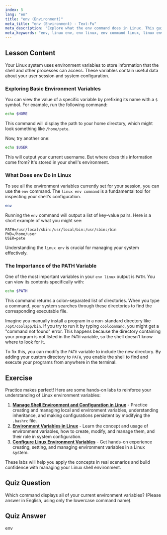 ```yaml
---
index: 5
lang: "en"
title: "env (Environment)"
meta_title: "env (Environment) - Text-Fu"
meta_description: "Explore what the env command does in Linux. This guide explains how to view and use Linux environment variables like PATH, HOME, and USER with the env linux command."
meta_keywords: "env, linux env, env linux, env command linux, linux env command, what does env do in linux, environment variables, PATH variable, shell variables"
---
```


## Lesson Content

Your Linux system uses environment variables to store information that the shell and other processes can access. These variables contain useful data about your user session and system configuration.

### Exploring Basic Environment Variables

You can view the value of a specific variable by prefixing its name with a `$` symbol. For example, run the following command:

```bash
echo $HOME
```

This command will display the path to your home directory, which might look something like `/home/pete`.

Now, try another one:

```bash
echo $USER
```

This will output your current username. But where does this information come from? It's stored in your shell's environment.

### What Does env Do in Linux

To see all the environment variables currently set for your session, you can use the `env` command. The `linux env command` is a fundamental tool for inspecting your shell's configuration.

```bash
env
```

Running the `env` command will output a list of key-value pairs. Here is a short example of what you might see:

```plaintext
PATH=/usr/local/sbin:/usr/local/bin:/usr/sbin:/bin
PWD=/home/user
USER=pete
```

Understanding the `linux env` is crucial for managing your system effectively.

### The Importance of the PATH Variable

One of the most important variables in your `env linux` output is `PATH`. You can view its contents specifically with:

```bash
echo $PATH
```

This command returns a colon-separated list of directories. When you type a command, your system searches through these directories to find the corresponding executable file.

Imagine you manually install a program in a non-standard directory like `/opt/coolapp/bin`. If you try to run it by typing `coolcommand`, you might get a "command not found" error. This happens because the directory containing your program is not listed in the `PATH` variable, so the shell doesn't know where to look for it.

To fix this, you can modify the `PATH` variable to include the new directory. By adding your custom directory to `PATH`, you enable the shell to find and execute your programs from anywhere in the terminal.

## Exercise

Practice makes perfect! Here are some hands-on labs to reinforce your understanding of Linux environment variables:

1.  **[Manage Shell Environment and Configuration in Linux](https://labex.io/labs/comptia-manage-shell-environment-and-configuration-in-linux-590838)** - Practice creating and managing local and environment variables, understanding inheritance, and making configurations persistent by modifying the `.bashrc` file.
2.  **[Environment Variables in Linux](https://labex.io/labs/linux-environment-variables-in-linux-385274)** - Learn the concept and usage of environment variables, how to create, modify, and manage them, and their role in system configuration.
3.  **[Configure Linux Environment Variables](https://labex.io/labs/linux-configure-linux-environment-variables-437861)** - Get hands-on experience creating, setting, and managing environment variables in a Linux system.

These labs will help you apply the concepts in real scenarios and build confidence with managing your Linux shell environment.

## Quiz Question

Which command displays all of your current environment variables? (Please answer in English, using only the lowercase command name).

## Quiz Answer

env
